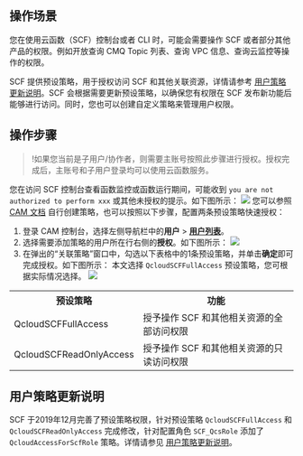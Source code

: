 ## 操作场景
您在使用云函数（SCF）控制台或者 CLI 时，可能会需要操作 SCF 或者部分其他产品的权限。例如开放查询 CMQ Topic 列表、查询 VPC 信息、查询云监控等操作的权限。

SCF 提供预设策略，用于授权访问 SCF 和其他关联资源，详情请参考 [用户策略更新说明](#Strategy)。SCF 会根据需要更新预设策略，以确保您有权限在 SCF 发布新功能后能够进行访问。同时，您也可以创建自定义策略来管理用户权限。


## 操作步骤
>!如果您当前是子用户/协作者，则需要主账号按照此步骤进行授权。授权完成后，主账号和子用户登录均可以使用云函数服务。
>
您在访问 SCF 控制台查看函数监控或函数运行期间，可能收到 `you are not authorized to perform xxx` 或其他未授权的提示。如下图所示： 
![](https://main.qcloudimg.com/raw/eb90637f06dd0c454556a734189f0b8a.png)
您可以参照 [CAM 文档](https://cloud.tencent.com/document/product/598/38350) 自行创建策略，也可以按照以下步骤，配置两条预设策略快速授权：
1. 登录 CAM 控制台，选择左侧导航栏中的**用户** >  **[用户列表](https://console.cloud.tencent.com/cam)**。
2. 选择需要添加策略的用户所在行右侧的**授权**。如下图所示： 
![](https://main.qcloudimg.com/raw/f0ca68b7d85fd6bcbb11926fb28b7395.png)
3. 在弹出的“关联策略”窗口中，勾选以下表格中的1条预设策略，并单击**确定**即可完成授权。如下图所示： 
本文选择 `QcloudSCFFullAccess` 预设策略，您可根据实际情况选择。
![](https://main.qcloudimg.com/raw/89af0379b2034546eabde6e4b7a6cc10.png)
<table>
	<tr>
	<th>预设策略</th><th>功能</th>
	</tr>
	<tr>
	<td>QcloudSCFFullAccess</td><td>授予操作 SCF 和其他相关资源的全部访问权限</td>
	</tr>
	<tr>
	<td>QcloudSCFReadOnlyAccess</td><td>授予操作 SCF 和其他相关资源的只读访问权限</td>
	</tr>
</table>


## 用户策略更新说明<spoan id="Strategy"></span>
SCF 于2019年12月完善了预设策略权限，针对预设策略 `QcloudSCFFullAccess` 和 `QcloudSCFReadOnlyAccess` 完成修改，针对配置角色 `SCF_QcsRole` 添加了 `QcloudAccessForScfRole` 策略。详情请参见 [用户策略更新说明](https://cloud.tencent.com/document/product/583/32389#.E7.94.A8.E6.88.B7.E7.AD.96.E7.95.A5.E6.9B.B4.E6.96.B0.E8.AF.B4.E6.98.8E.3Cspoan-id.3D.22strategy.22.3E.3C.2Fspan.3E)。

